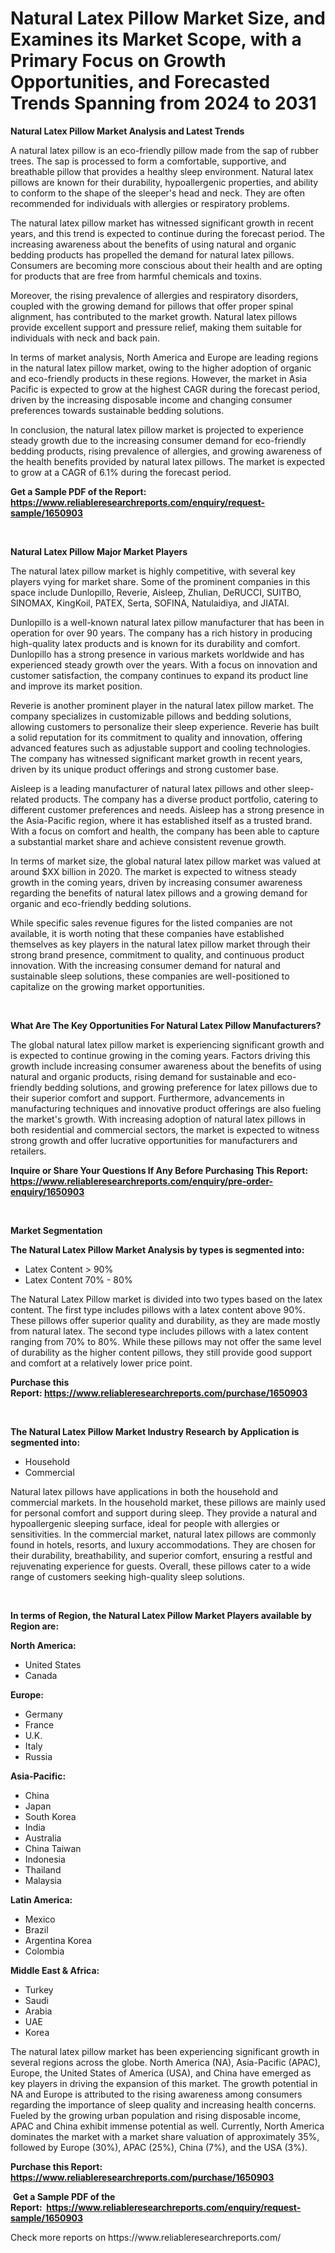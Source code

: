 <p><h1>Natural Latex Pillow Market Size, and Examines its Market Scope, with a Primary Focus on Growth Opportunities, and Forecasted Trends Spanning from 2024 to 2031</h1></p><p><strong>Natural Latex Pillow Market Analysis and Latest Trends</strong></p>
<p><p>A natural latex pillow is an eco-friendly pillow made from the sap of rubber trees. The sap is processed to form a comfortable, supportive, and breathable pillow that provides a healthy sleep environment. Natural latex pillows are known for their durability, hypoallergenic properties, and ability to conform to the shape of the sleeper's head and neck. They are often recommended for individuals with allergies or respiratory problems.</p><p>The natural latex pillow market has witnessed significant growth in recent years, and this trend is expected to continue during the forecast period. The increasing awareness about the benefits of using natural and organic bedding products has propelled the demand for natural latex pillows. Consumers are becoming more conscious about their health and are opting for products that are free from harmful chemicals and toxins.</p><p>Moreover, the rising prevalence of allergies and respiratory disorders, coupled with the growing demand for pillows that offer proper spinal alignment, has contributed to the market growth. Natural latex pillows provide excellent support and pressure relief, making them suitable for individuals with neck and back pain.</p><p>In terms of market analysis, North America and Europe are leading regions in the natural latex pillow market, owing to the higher adoption of organic and eco-friendly products in these regions. However, the market in Asia Pacific is expected to grow at the highest CAGR during the forecast period, driven by the increasing disposable income and changing consumer preferences towards sustainable bedding solutions.</p><p>In conclusion, the natural latex pillow market is projected to experience steady growth due to the increasing consumer demand for eco-friendly bedding products, rising prevalence of allergies, and growing awareness of the health benefits provided by natural latex pillows. The market is expected to grow at a CAGR of 6.1% during the forecast period.</p></p>
<p><strong>Get a Sample PDF of the Report:&nbsp; <a href="https://www.reliableresearchreports.com/enquiry/request-sample/1650903">https://www.reliableresearchreports.com/enquiry/request-sample/1650903</a></strong></p>
<p>&nbsp;</p>
<p><strong>Natural Latex Pillow Major Market Players</strong></p>
<p><p>The natural latex pillow market is highly competitive, with several key players vying for market share. Some of the prominent companies in this space include Dunlopillo, Reverie, Aisleep, Zhulian, DeRUCCI, SUITBO, SINOMAX, KingKoil, PATEX, Serta, SOFINA, Natulaidiya, and JIATAI.</p><p>Dunlopillo is a well-known natural latex pillow manufacturer that has been in operation for over 90 years. The company has a rich history in producing high-quality latex products and is known for its durability and comfort. Dunlopillo has a strong presence in various markets worldwide and has experienced steady growth over the years. With a focus on innovation and customer satisfaction, the company continues to expand its product line and improve its market position.</p><p>Reverie is another prominent player in the natural latex pillow market. The company specializes in customizable pillows and bedding solutions, allowing customers to personalize their sleep experience. Reverie has built a solid reputation for its commitment to quality and innovation, offering advanced features such as adjustable support and cooling technologies. The company has witnessed significant market growth in recent years, driven by its unique product offerings and strong customer base.</p><p>Aisleep is a leading manufacturer of natural latex pillows and other sleep-related products. The company has a diverse product portfolio, catering to different customer preferences and needs. Aisleep has a strong presence in the Asia-Pacific region, where it has established itself as a trusted brand. With a focus on comfort and health, the company has been able to capture a substantial market share and achieve consistent revenue growth.</p><p>In terms of market size, the global natural latex pillow market was valued at around $XX billion in 2020. The market is expected to witness steady growth in the coming years, driven by increasing consumer awareness regarding the benefits of natural latex pillows and a growing demand for organic and eco-friendly bedding solutions.</p><p>While specific sales revenue figures for the listed companies are not available, it is worth noting that these companies have established themselves as key players in the natural latex pillow market through their strong brand presence, commitment to quality, and continuous product innovation. With the increasing consumer demand for natural and sustainable sleep solutions, these companies are well-positioned to capitalize on the growing market opportunities.</p></p>
<p>&nbsp;</p>
<p><strong>What Are The Key Opportunities For Natural Latex Pillow Manufacturers?</strong></p>
<p><p>The global natural latex pillow market is experiencing significant growth and is expected to continue growing in the coming years. Factors driving this growth include increasing consumer awareness about the benefits of using natural and organic products, rising demand for sustainable and eco-friendly bedding solutions, and growing preference for latex pillows due to their superior comfort and support. Furthermore, advancements in manufacturing techniques and innovative product offerings are also fueling the market's growth. With increasing adoption of natural latex pillows in both residential and commercial sectors, the market is expected to witness strong growth and offer lucrative opportunities for manufacturers and retailers.</p></p>
<p><strong>Inquire or Share Your Questions If Any Before Purchasing This Report: <a href="https://www.reliableresearchreports.com/enquiry/pre-order-enquiry/1650903">https://www.reliableresearchreports.com/enquiry/pre-order-enquiry/1650903</a></strong></p>
<p>&nbsp;</p>
<p><strong>Market Segmentation</strong></p>
<p><strong>The Natural Latex Pillow Market Analysis by types is segmented into:</strong></p>
<p><ul><li>Latex Content > 90%</li><li>Latex Content 70% - 80%</li></ul></p>
<p><p>The Natural Latex Pillow market is divided into two types based on the latex content. The first type includes pillows with a latex content above 90%. These pillows offer superior quality and durability, as they are made mostly from natural latex. The second type includes pillows with a latex content ranging from 70% to 80%. While these pillows may not offer the same level of durability as the higher content pillows, they still provide good support and comfort at a relatively lower price point.</p></p>
<p><strong>Purchase this Report:&nbsp;<a href="https://www.reliableresearchreports.com/purchase/1650903">https://www.reliableresearchreports.com/purchase/1650903</a></strong></p>
<p>&nbsp;</p>
<p><strong>The Natural Latex Pillow Market Industry Research by Application is segmented into:</strong></p>
<p><ul><li>Household</li><li>Commercial</li></ul></p>
<p><p>Natural latex pillows have applications in both the household and commercial markets. In the household market, these pillows are mainly used for personal comfort and support during sleep. They provide a natural and hypoallergenic sleeping surface, ideal for people with allergies or sensitivities. In the commercial market, natural latex pillows are commonly found in hotels, resorts, and luxury accommodations. They are chosen for their durability, breathability, and superior comfort, ensuring a restful and rejuvenating experience for guests. Overall, these pillows cater to a wide range of customers seeking high-quality sleep solutions.</p></p>
<p>&nbsp;</p>
<p><strong>In terms of Region, the Natural Latex Pillow Market Players available by Region are:</strong></p>
<p>
    <p> <strong> North America: </strong>
        <ul>
            <li>United States</li>
            <li>Canada</li>
        </ul>
        </p> 
    <p> <strong> Europe: </strong>
        <ul>
            <li>Germany</li>
            <li>France</li>
            <li>U.K.</li>
            <li>Italy</li>
            <li>Russia</li>
        </ul>
        </p> 
    <p> <strong> Asia-Pacific: </strong>
        <ul>
            <li>China</li>
            <li>Japan</li>
            <li>South Korea</li>
            <li>India</li>
            <li>Australia</li>
            <li>China Taiwan</li>
            <li>Indonesia</li>
            <li>Thailand</li>
            <li>Malaysia</li>
        </ul>
        </p> 
    <p> <strong> Latin America: </strong>
        <ul>
            <li>Mexico</li>
            <li>Brazil</li>
            <li>Argentina Korea</li>
            <li>Colombia</li>
        </ul>
        </p> 
    <p> <strong> Middle East & Africa: </strong>
        <ul>
            <li>Turkey</li>
            <li>Saudi</li>
            <li>Arabia</li>
            <li>UAE</li>
            <li>Korea</li>
        </ul>
    </p>
    </p>
<p><p>The natural latex pillow market has been experiencing significant growth in several regions across the globe. North America (NA), Asia-Pacific (APAC), Europe, the United States of America (USA), and China have emerged as key players in driving the expansion of this market. The growth potential in NA and Europe is attributed to the rising awareness among consumers regarding the importance of sleep quality and increasing health concerns. Fueled by the growing urban population and rising disposable income, APAC and China exhibit immense potential as well. Currently, North America dominates the market with a market share valuation of approximately 35%, followed by Europe (30%), APAC (25%), China (7%), and the USA (3%).</p></p>
<p><strong>Purchase this Report: <a href="https://www.reliableresearchreports.com/purchase/1650903">https://www.reliableresearchreports.com/purchase/1650903</a></strong></p>
<p>&nbsp;<strong>Get a Sample PDF of the Report:&nbsp;&nbsp;<a href="https://www.reliableresearchreports.com/enquiry/request-sample/1650903">https://www.reliableresearchreports.com/enquiry/request-sample/1650903</a></strong></p>
<p><strong></strong></p>
<p>Check more reports on https://www.reliableresearchreports.com/</p>